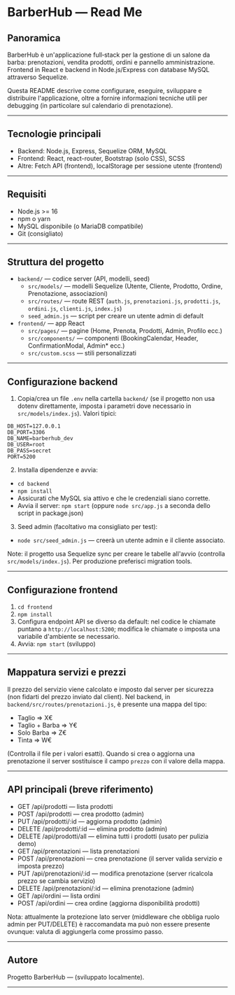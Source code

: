 # BarberHub — Read Me

## Panoramica
BarberHub è un'applicazione full‑stack per la gestione di un salone da barba: prenotazioni, vendita prodotti, ordini e pannello amministrazione. Frontend in React e backend in Node.js/Express con database MySQL attraverso Sequelize.

Questa README descrive come configurare, eseguire, sviluppare e distribuire l'applicazione, oltre a fornire informazioni tecniche utili per debugging (in particolare sul calendario di prenotazione).

---

## Tecnologie principali
- Backend: Node.js, Express, Sequelize ORM, MySQL
- Frontend: React, react-router, Bootstrap (solo CSS), SCSS
- Altre: Fetch API (frontend), localStorage per sessione utente (frontend)

---

## Requisiti
- Node.js >= 16
- npm o yarn
- MySQL disponibile (o MariaDB compatibile)
- Git (consigliato)

---

## Struttura del progetto
- `backend/` — codice server (API, modelli, seed)
  - `src/models/` — modelli Sequelize (Utente, Cliente, Prodotto, Ordine, Prenotazione, associazioni)
  - `src/routes/` — route REST (`auth.js`, `prenotazioni.js`, `prodotti.js`, `ordini.js`, `clienti.js`, `index.js`)
  - `seed_admin.js` — script per creare un utente admin di default
- `frontend/` — app React
  - `src/pages/` — pagine (Home, Prenota, Prodotti, Admin, Profilo ecc.)
  - `src/components/` — componenti (BookingCalendar, Header, ConfirmationModal, Admin* ecc.)
  - `src/custom.scss` — stili personalizzati

---

## Configurazione backend
1. Copia/crea un file `.env` nella cartella `backend/` (se il progetto non usa dotenv direttamente, imposta i parametri dove necessario in `src/models/index.js`). Valori tipici:

```
DB_HOST=127.0.0.1
DB_PORT=3306
DB_NAME=barberhub_dev
DB_USER=root
DB_PASS=secret
PORT=5200
```

2. Installa dipendenze e avvia:
- `cd backend`
- `npm install`
- Assicurati che MySQL sia attivo e che le credenziali siano corrette.
- Avvia il server: `npm start` (oppure `node src/app.js` a seconda dello script in package.json)

3. Seed admin (facoltativo ma consigliato per test):
- `node src/seed_admin.js` — creerà un utente admin e il cliente associato.

Note: il progetto usa Sequelize sync per creare le tabelle all'avvio (controlla `src/models/index.js`). Per produzione preferisci migration tools.

---

## Configurazione frontend
1. `cd frontend`
2. `npm install`
3. Configura endpoint API se diverso da default: nel codice le chiamate puntano a `http://localhost:5200`; modifica le chiamate o imposta una variabile d'ambiente se necessario.
4. Avvia: `npm start` (sviluppo)

---

## Mappatura servizi e prezzi
Il prezzo del servizio viene calcolato e imposto dal server per sicurezza (non fidarti del prezzo inviato dal client). Nel backend, in `backend/src/routes/prenotazioni.js`, è presente una mappa del tipo:

- Taglio => X€
- Taglio + Barba => Y€
- Solo Barba => Z€
- Tinta => W€

(Controlla il file per i valori esatti). Quando si crea o aggiorna una prenotazione il server sostituisce il campo `prezzo` con il valore della mappa.

---

## API principali (breve riferimento)
- GET /api/prodotti — lista prodotti
- POST /api/prodotti — crea prodotto (admin)
- PUT /api/prodotti/:id — aggiorna prodotto (admin)
- DELETE /api/prodotti/:id — elimina prodotto (admin)
- DELETE /api/prodotti/all — elimina tutti i prodotti (usato per pulizia demo)
- GET /api/prenotazioni — lista prenotazioni
- POST /api/prenotazioni — crea prenotazione (il server valida servizio e imposta prezzo)
- PUT /api/prenotazioni/:id — modifica prenotazione (server ricalcola prezzo se cambia servizio)
- DELETE /api/prenotazioni/:id — elimina prenotazione (admin)
- GET /api/ordini — lista ordini
- POST /api/ordini — crea ordine (aggiorna disponibilità prodotti)

Nota: attualmente la protezione lato server (middleware che obbliga ruolo admin per PUT/DELETE) è raccomandata ma può non essere presente ovunque: valuta di aggiungerla come prossimo passo.

---

## Autore
Progetto BarberHub — (sviluppato localmente). 

---
